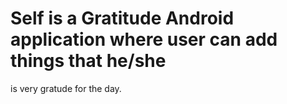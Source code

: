 # Self is a Gratitude Android application where user can add things that he/she 
is very gratude for the day.
